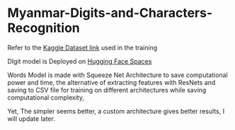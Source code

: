 # Myanmar-Digits-and-Characters-Recognition

Refer to the [Kaggle Dataset link](https://www.kaggle.com/datasets/datasciencemlclub/burmesecharactersanddigit) used in the training

DIgit model is Deployed on [Hugging Face Spaces](https://huggingface.co/spaces/Mattral/MM-DigitRecognizer)

Words Model is made with Squeeze Net Architecture to save computational power and time, the alternative of extracting features with ResNets and saving to CSV file for training on different architectures while saving computational complexity, 

Yet, The simpler seems better, a custom architecture gives better results, I will update later.
